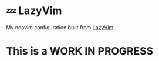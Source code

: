 # 💤 LazyVim

My neovim configuration built from [LazyVim](https://github.com/LazyVim/LazyVim).

# This is a WORK IN PROGRESS
